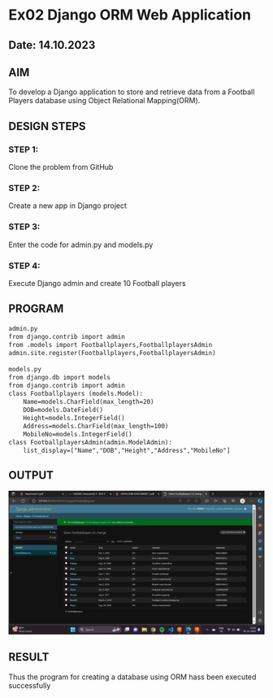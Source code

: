 # Ex02 Django ORM Web Application
## Date: 14.10.2023

## AIM
To develop a Django application to store and retrieve data from a Football Players database using Object Relational Mapping(ORM).

## DESIGN STEPS

### STEP 1:
Clone the problem from GitHub

### STEP 2:
Create a new app in Django project

### STEP 3:
Enter the code for admin.py and models.py

### STEP 4:
Execute Django admin and create 10 Football players

## PROGRAM
```
admin.py
from django.contrib import admin
from .models import Footballplayers,FootballplayersAdmin
admin.site.register(Footballplayers,FootballplayersAdmin)

models.py
from django.db import models
from django.contrib import admin
class Footballplayers (models.Model):
    Name=models.CharField(max_length=20)
    DOB=models.DateField()
    Height=models.IntegerField()
    Address=models.CharField(max_length=100)
    MobileNo=models.IntegerField()
class FootballplayersAdmin(admin.ModelAdmin):
    list_display=["Name","DOB","Height","Address","MobileNo"]

```

## OUTPUT
![Alt text](<Screenshot (1).png>)


## RESULT
Thus the program for creating a database using ORM hass been executed successfully